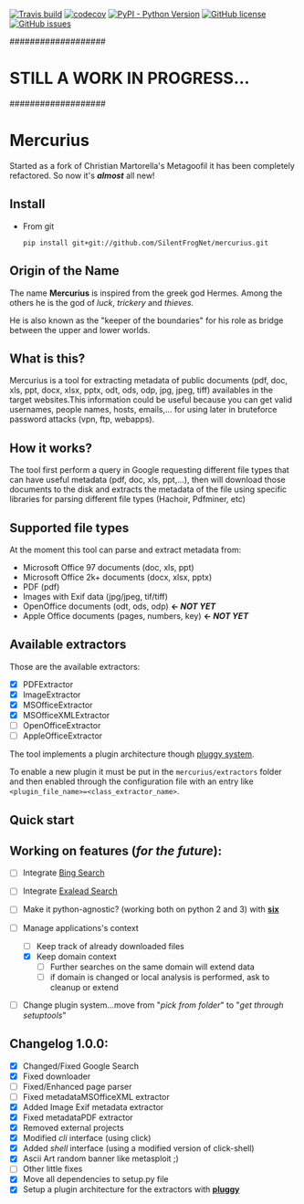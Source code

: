 [![Travis build](https://travis-ci.org/SilentFrogNet/mercurius.svg?branch=master)](https://travis-ci.org/SilentFrogNet/mercurius/builds)
[![codecov](https://codecov.io/gh/SilentFrogNet/mercurius/branch/master/graph/badge.svg)](https://codecov.io/gh/SilentFrogNet/mercurius)
[![PyPI - Python Version](https://img.shields.io/pypi/pyversions/Django.svg)](https://github.com/SilentFrogNet/mercurius)
[![GitHub license](https://img.shields.io/github/license/SilentFrogNet/mercurius.svg)](https://github.com/SilentFrogNet/mercurius/blob/master/LICENSE)
[![GitHub issues](https://img.shields.io/github/issues/SilentFrogNet/mercurius.svg?colorB=yellow)](https://github.com/SilentFrogNet/mercurius/issues)
<!-- [![GitHub tag](https://img.shields.io/github/tag/SilentFrogNet/mercurius.svg?label=version)](https://github.com/SilentFrogNet/mercurius/releases) -->


###################
# STILL A WORK IN PROGRESS... 
###################

# Mercurius

Started as a fork of Christian Martorella's Metagoofil it has been completely refactored. 
So now it's **_almost_** all new!


## Install

  * From git

    `pip install git+git://github.com/SilentFrogNet/mercurius.git`


## Origin of the Name

The name **Mercurius** is inspired from the greek god Hermes. Among the others he is the god of _luck_, _trickery_ and _thieves_.

He is also known as the "keeper of the boundaries" for his role as bridge between the upper and lower worlds. 


## What is this?

Mercurius is a tool for extracting metadata of public documents 
(pdf, doc, xls, ppt, docx, xlsx, pptx, odt, ods, odp, jpg, jpeg, tiff) 
availables in the target websites.This information could be useful because you can 
get valid usernames, people names, hosts, emails,... for using later in bruteforce password 
attacks (vpn, ftp, webapps).


## How it works?

The tool first perform a query in Google requesting different file types that can have 
useful metadata (pdf, doc, xls, ppt,...), then will download those documents to the disk and 
extracts the metadata of the file using specific libraries for parsing different file types (Hachoir, Pdfminer, etc)


## Supported file types

At the moment this tool can parse and extract metadata from:
  * Microsoft Office 97 documents (doc, xls, ppt)
  * Microsoft Office 2k+ documents (docx, xlsx, pptx)
  * PDF (pdf)
  * Images with Exif data (jpg/jpeg, tif/tiff)
  * OpenOffice documents (odt, ods, odp)  **<- _NOT YET_**
  * Apple Office documents (pages, numbers, key)  **<- _NOT YET_**


## Available extractors

Those are the available extractors:
  * [x] PDFExtractor
  * [x] ImageExtractor
  * [x] MSOfficeExtractor
  * [x] MSOfficeXMLExtractor
  * [ ] OpenOfficeExtractor
  * [ ] AppleOfficeExtractor
  
The tool implements a plugin architecture though [pluggy system](https://pluggy.readthedocs.io/en/latest/).

To enable a new plugin it must be put in the `mercurius/extractors` folder and then enabled through the configuration file with an entry like `<plugin_file_name>=<class_extractor_name>`.
  
  
## Quick start
  

## Working on features (_for the future_):

  * [ ] Integrate [Bing Search](https://docs.microsoft.com/it-it/azure/cognitive-services/bing-web-search/quickstarts/python)
  * [ ] Integrate [Exalead Search](https://www.exalead.com/search/)
  * [ ] Make it python-agnostic? (working both on python 2 and 3) with [**six**](https://github.com/benjaminp/six)
  * [ ] Manage applications's context
    * [ ] Keep track of already downloaded files
    * [x] Keep domain context
      * [ ] Further searches on the same domain will extend data
      * [ ] if domain is changed or local analysis is performed, ask to cleanup or extend
  * [ ] Change plugin system...move from "_pick from folder_" to "_get through setuptools_"


## Changelog 1.0.0:

  * [x] Changed/Fixed Google Search
  * [x] Fixed downloader
  * [ ] Fixed/Enhanced page parser 
  * [ ] Fixed metadataMSOfficeXML extractor
  * [x] Added Image Exif metadata extractor
  * [x] Fixed metadataPDF extractor
  * [x] Removed external projects
  * [x] Modified _cli_ interface (using click)
  * [x] Added _shell_ interface (using a modified version of click-shell) 
  * [x] Ascii Art random banner like metasploit ;)
  * [ ] Other little fixes
  * [x] Move all dependencies to setup.py file
  * [x] Setup a plugin architecture for the extractors with [**pluggy**](https://github.com/pytest-dev/pluggy)
